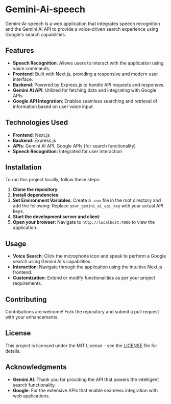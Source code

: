 # Gemini-Ai-speech

Gemini-Ai-speech is a web application that integrates speech recognition and the Gemini AI API to provide a voice-driven search experience using Google's search capabilities.

## Features

- **Speech Recognition**: Allows users to interact with the application using voice commands.
- **Frontend**: Built with Next.js, providing a responsive and modern user interface.
- **Backend**: Powered by Express.js to handle API requests and responses.
- **Gemini AI API**: Utilized for fetching data and integrating with Google APIs.
- **Google API Integration**: Enables seamless searching and retrieval of information based on user voice input.

## Technologies Used

- **Frontend**: Next.js
- **Backend**: Express.js
- **APIs**: Gemini AI API, Google APIs (for search functionality)
- **Speech Recognition**: Integrated for user interaction

## Installation

To run this project locally, follow these steps:

1. **Clone the repository**:
2. **Install dependencies**:
3. **Set Environment Variables**:
Create a `.env` file in the root directory and add the following:
Replace `your_gemini_ai_api_key`  with your actual API keys.
4. **Start the development server and client**:
5. **Open your browser**:
Navigate to `http://localhost:4000` to view the application.

## Usage

- **Voice Search**: Click the microphone icon and speak to perform a Google search using Gemini AI's capabilities.
- **Interaction**: Navigate through the application using the intuitive Next.js frontend.
- **Customization**: Extend or modify functionalities as per your project requirements.

## Contributing

Contributions are welcome! Fork the repository and submit a pull request with your enhancements.

## License

This project is licensed under the MIT License - see the [LICENSE](LICENSE) file for details.

## Acknowledgments

- **Gemini AI**: Thank you for providing the API that powers the intelligent search functionality.
- **Google**: For the extensive APIs that enable seamless integration with web applications.


